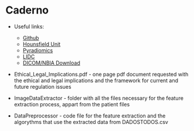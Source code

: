 # Caderno

- Useful links:
    - [Github](https://github.com/Panda-Hacks/LungCancerFound)
    - [Hounsfield Unit](https://www.ncbi.nlm.nih.gov/books/NBK547721/#:~:text=The%20Hounsfield%20unit%20(HU%20isto%20produce%20a%20grayscale%20image.))
    - [Pyradiomics](https://pyradiomics.readthedocs.io/en/latest/usage.html)
    - [LIDC](https://wiki.cancerimagingarchive.net/pages/viewpage.action?pageId=1966254)
    - [DICOM/NBIA Download](https://wiki.cancerimagingarchive.net/display/NBIA/Downloading+TCIA+Images)

- Ethical_Legal_Implications.pdf - one page pdf document requested with the ethical and legal implications and the framework for current and future regulation issues
- ImageDataExtractor - folder with all the files necessary for the feature extraction process, appart from the patient files
- DataPreprocessor - code file for the feature extraction and the algorythms that use the extracted data from DADOSTODOS.csv
